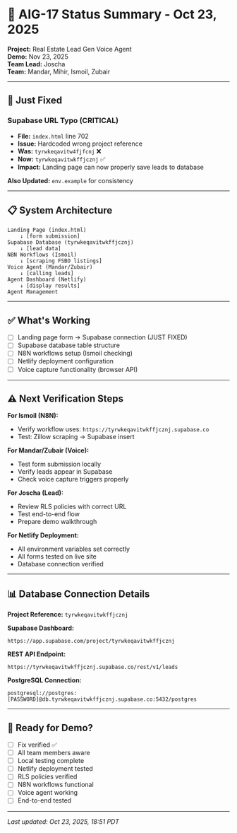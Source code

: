# 🎯 AIG-17 Status Summary - Oct 23, 2025

**Project:** Real Estate Lead Gen Voice Agent  
**Demo:** Nov 23, 2025  
**Team Lead:** Joscha  
**Team:** Mandar, Mihir, Ismoil, Zubair

---

## 🔧 Just Fixed

### Supabase URL Typo (CRITICAL)
- **File:** `index.html` line 702
- **Issue:** Hardcoded wrong project reference
- **Was:** `tyrwkeqavitw4fjfcnj` ❌
- **Now:** `tyrwkeqavitwkffjcznj` ✅
- **Impact:** Landing page can now properly save leads to database

**Also Updated:** `env.example` for consistency

---

## 📋 System Architecture

```
Landing Page (index.html)
    ↓ [form submission]
Supabase Database (tyrwkeqavitwkffjcznj)
    ↓ [lead data]
N8N Workflows (Ismoil)
    ↓ [scraping FSBO listings]
Voice Agent (Mandar/Zubair)
    ↓ [calling leads]
Agent Dashboard (Netlify)
    ↓ [display results]
Agent Management
```

---

## ✅ What's Working

- [ ] Landing page form → Supabase connection (JUST FIXED)
- [ ] Supabase database table structure
- [ ] N8N workflows setup (Ismoil checking)
- [ ] Netlify deployment configuration
- [ ] Voice capture functionality (browser API)

---

## ⚠️ Next Verification Steps

**For Ismoil (N8N):**
- Verify workflow uses: `https://tyrwkeqavitwkffjcznj.supabase.co`
- Test: Zillow scraping → Supabase insert

**For Mandar/Zubair (Voice):**
- Test form submission locally
- Verify leads appear in Supabase
- Check voice capture triggers properly

**For Joscha (Lead):**
- Review RLS policies with correct URL
- Test end-to-end flow
- Prepare demo walkthrough

**For Netlify Deployment:**
- All environment variables set correctly
- All forms tested on live site
- Database connection verified

---

## 📊 Database Connection Details

**Project Reference:** `tyrwkeqavitwkffjcznj`

**Supabase Dashboard:**
```
https://app.supabase.com/project/tyrwkeqavitwkffjcznj
```

**REST API Endpoint:**
```
https://tyrwkeqavitwkffjcznj.supabase.co/rest/v1/leads
```

**PostgreSQL Connection:**
```
postgresql://postgres:[PASSWORD]@db.tyrwkeqavitwkffjcznj.supabase.co:5432/postgres
```

---

## 🚀 Ready for Demo?

- [ ] Fix verified ✅
- [ ] All team members aware
- [ ] Local testing complete
- [ ] Netlify deployment tested
- [ ] RLS policies verified
- [ ] N8N workflows functional
- [ ] Voice agent working
- [ ] End-to-end tested

---

*Last updated: Oct 23, 2025, 18:51 PDT*
